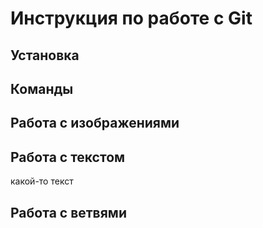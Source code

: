 # Инструкция по работе с Git

## Установка

## Команды

## Работа с изображениями

## Работа с текстом 
какой-то текст
## Работа с ветвями
